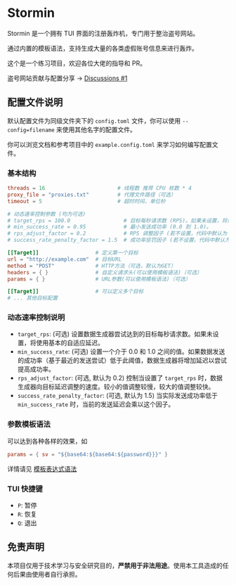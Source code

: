 # Stormin

Stormin 是一个拥有 TUI 界面的注册轰炸机，专门用于整治盗号网站。

通过内置的模板语法，支持生成大量的各类虚假账号信息来进行轰炸。

这个是一个练习项目，欢迎各位大佬的指导和 PR。

盗号网站贡献与配置分享 -> [Discussions #1](https://github.com/Noctiro/stormin/discussions/1)

## 配置文件说明

默认配置文件为同级文件夹下的 `config.toml` 文件，你可以使用 `--config=filename` 来使用其他名字的配置文件。

你可以浏览文档和参考项目中的 `example.config.toml` 来学习如何编写配置文件。

### 基本结构

```toml
threads = 16                       # 线程数 推荐 CPU 核数 * 4
proxy_file = "proxies.txt"         # 代理文件路径（可选）
timeout = 5                        # 超时时间，单位秒

# 动态速率控制参数 (均为可选)
# target_rps = 100.0                 # 目标每秒请求数 (RPS)。如果未设置，将使用内部的自适应延迟逻辑。
# min_success_rate = 0.95            # 最小发送成功率 (0.0 到 1.0)。
# rps_adjust_factor = 0.2            # RPS 调整因子 (若不设置，代码中默认为 0.2)。控制向 target_rps 调整的速度。
# success_rate_penalty_factor = 1.5  # 成功率惩罚因子 (若不设置，代码中默认为 1.5)。低于 min_success_rate 时应用。

[[Target]]                  # 定义第一个目标
url = "http://example.com"  # 目标URL
method = "POST"             # HTTP方法（可选，默认为GET）
headers = { }               # 自定义请求头(可以使用模板语法)（可选）
params = { }                # URL参数(可以使用模板语法)（可选）

[[Target]]                  # 可以定义多个目标
# ... 其他目标配置
```

### 动态速率控制说明

- `target_rps`: (可选) 设置数据生成器尝试达到的目标每秒请求数。如果未设置，将使用基本的自适应延迟。
- `min_success_rate`: (可选) 设置一个介于 0.0 和 1.0 之间的值。如果数据发送的成功率（基于最近的发送尝试）低于此阈值，数据生成器将增加延迟以尝试提高成功率。
- `rps_adjust_factor`: (可选, 默认为 0.2) 控制当设置了 `target_rps` 时，数据生成器向目标延迟调整的速度。较小的值调整较慢，较大的值调整较快。
- `success_rate_penalty_factor`: (可选, 默认为 1.5) 当实际发送成功率低于 `min_success_rate` 时，当前的发送延迟会乘以这个因子。

### 参数模板语法

可以达到各种各样的效果，如

```toml
params = { sv = "${base64:${base64:${password}}}" }
```

详情请见 [模板表达式语法](grammar.md)

### TUI 快捷键

- `P`: 暂停
- `R`: 恢复
- `Q`: 退出

## 免责声明

本项目仅用于技术学习与安全研究目的，**严禁用于非法用途**。使用本工具造成的任何后果由使用者自行承担。
